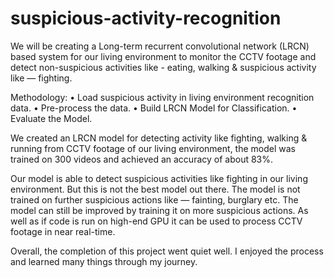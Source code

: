 # suspicious-activity-recognition

We will be creating a Long-term recurrent convolutional network (LRCN) based system for our living environment to monitor the CCTV footage and detect non-suspicious activities like - eating, walking & suspicious activity like — fighting. 

Methodology:
•	Load suspicious activity in living environment recognition data.
•	Pre-process the data.
•	Build LRCN Model for Classification.
•	Evaluate the Model.

We created an LRCN model for detecting activity like fighting, walking & running from CCTV footage of our living environment, the model was trained on 300 videos and achieved an accuracy of about 83%. 

Our model is able to detect suspicious activities like fighting in our living environment. But this is not the best model out there.
The model is not trained on further suspicious actions like — fainting, burglary etc. The model can still be improved by training it on more suspicious actions. As well as if code is run on high-end GPU it can be used to process CCTV footage in near real-time.

Overall, the completion of this project went quiet well. I enjoyed the process and learned many things through my journey.
